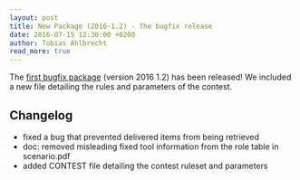 ```yaml
---
layout: post
title: New Package (2016-1.2) - The bugfix release
date: 2016-07-15 12:30:00 +0200
author: Tobias Ahlbrecht
read_more: true
---
```


The [first bugfix package](/2016/massim-2016-1.2-bin.tar.gz) (version 2016 1.2) has been released! We included a new file detailing the rules and parameters of the contest.

Changelog
---------

* fixed a bug that prevented delivered items from being retrieved
* doc: removed misleading fixed tool information from the role table in scenario.pdf
* added CONTEST file detailing the contest ruleset and parameters
